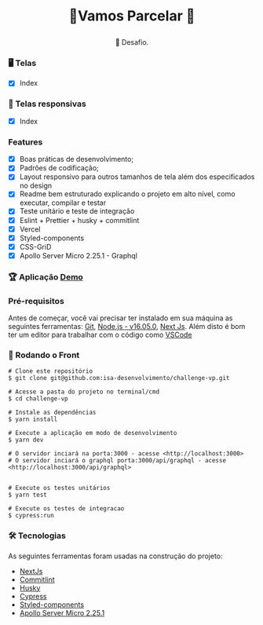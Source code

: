 <h1 align="center">

:dizzy:Vamos Parcelar :dizzy:
</h1>
<p align="center">🚀  Desafio.
</p>

### :desktop_computer:  Telas 

- [x]  Index

### :iphone: Telas responsivas 

- [x]  Index

### Features

- [x]  Boas práticas de desenvolvimento;
- [x]  Padrões de codificação;
- [x]  Layout responsivo para outros tamanhos de tela além dos especificados no design
- [x]  Readme bem estruturado explicando o projeto em alto nível, como executar, compilar e testar
- [x]  Teste unitário e teste de integração
- [x]  Eslint + Prettier + husky + commitlint
- [x]  Vercel
- [x]  Styled-components
- [x]  CSS-GriD
- [x]  Apollo Server Micro 2.25.1 - Graphql

### 🏆 Aplicação [Demo](https://challenge-vp.vercel.app/)

### Pré-requisitos

Antes de começar, você vai precisar ter instalado em sua máquina as seguintes ferramentas:
[Git](https://git-scm.com/), [Node.js - v16.05.0](https://nodejs.org/en/), [Next Js](https://nextjs.org/).
Além disto é bom ter um editor para trabalhar com o código como [VSCode](https://code.visualstudio.com/)

### 🎲 Rodando o Front

```
# Clone este repositório
$ git clone git@github.com:isa-desenvolvimento/challenge-vp.git

# Acesse a pasta do projeto no terminal/cmd
$ cd challenge-vp

# Instale as dependências 
$ yarn install

# Execute a aplicação em modo de desenvolvimento
$ yarn dev

# O servidor inciará na porta:3000 - acesse <http://localhost:3000>
# O servidor inciará o graphql porta:3000/api/graphql - acesse <http://localhost:3000/api/graphql>


# Execute os testes unitários
$ yarn test

# Execute os testes de integracao
$ cypress:run

```

### 🛠 Tecnologias

As seguintes ferramentas foram usadas na construção do projeto:

- [NextJs](https://nextjs.org/)
- [Commitlint](https://commitlint.js.org/)
- [Husky](https://www.husky.com.br/)
- [Cypress](https://docs.cypress.io/guides/overview/why-cypress)
- [Styled-components](https://styled-components.com/)
- [Apollo Server Micro 2.25.1](https://www.apollographql.com)
